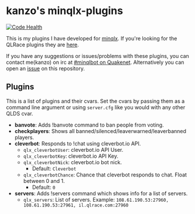 # kanzo's minqlx-plugins
[![Code Health](https://landscape.io/github/cstewart90/minqlx-plugins/master/landscape.svg?style=flat)](https://landscape.io/github/cstewart90/minqlx-plugins/master)

This is my plugins I have developed for [minqlx](https://github.com/MinoMino/minqlx).
If you're looking for the QLRace plugins they are [here](https://github.com/QLRace/minqlx-plugins).

If you have any suggestions or issues/problems with these plugins, you can contact me(kanzo) on irc at
[#minqlbot on Quakenet](http://webchat.quakenet.org/?channels=minqlbot).
Alternatively you can open an [issue](https://github.com/cstewart90/minqlx-plugins/issues) on this repository.

## Plugins
This is a list of plugins and their cvars. Set the cvars by passing them as a command line argument or using `server.cfg`
like you would with any other QLDS cvar.

- **banvote**: Adds !banvote command to ban people from voting.
- **checkplayers**: Shows all banned/silenced/leaverwarned/leaverbanned players.
- **cleverbot**: Responds to !chat using cleverbot.io API.
  - `qlx_cleverbotUser`: cleverbot.io API User.
  - `qlx_cleverbotKey`: cleverbot.io API Key.
  - `qlx_cleverbotNick`: cleverbot.io bot nick.
    - Default: `Cleverbot`
  - `qlx_cleverbotChance`: Chance that cleverbot responds to chat. Float between 0 and 1.
    - Default: `0`
- **servers**: Adds !servers command which shows info for a list of servers.
  - `qlx_servers`: List of servers. Example: `108.61.190.53:27960, 108.61.190.53:27961, il.qlrace.com:27960`
